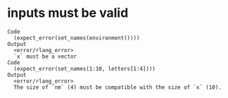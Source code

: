 # inputs must be valid

    Code
      (expect_error(set_names(environment())))
    Output
      <error/rlang_error>
      `x` must be a vector
    Code
      (expect_error(set_names(1:10, letters[1:4])))
    Output
      <error/rlang_error>
      The size of `nm` (4) must be compatible with the size of `x` (10).

